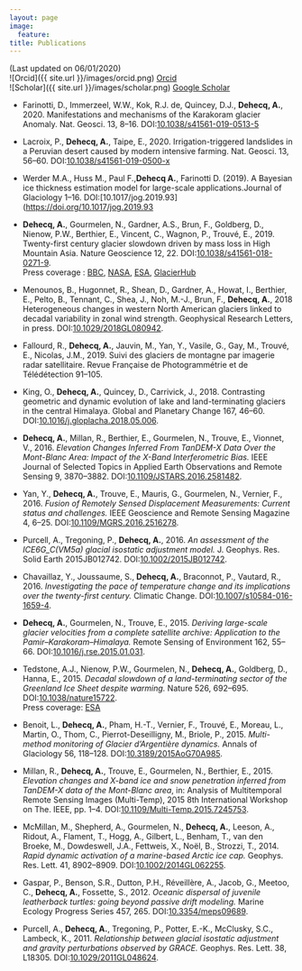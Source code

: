 ```yaml
---
layout: page
image:
  feature:
title: Publications
---
```

(Last updated on 06/01/2020)  
![Orcid]({{ site.url }}/images/orcid.png) [Orcid](http://orcid.org/0000-0002-5157-1183)   
![Scholar]({{ site.url }}/images/scholar.png) [Google Scholar](https://scholar.google.fr/citations?user=4Fk2yxUAAAAJ&hl)   

- Farinotti, D., Immerzeel, W.W., Kok, R.J. de, Quincey, D.J., **Dehecq, A.**, 2020. Manifestations and mechanisms of the Karakoram glacier Anomaly. Nat. Geosci. 13, 8–16. DOI:[10.1038/s41561-019-0513-5](https://doi.org/10.1038/s41561-019-0513-5)

- Lacroix, P., **Dehecq, A.**, Taipe, E., 2020. Irrigation-triggered landslides in a Peruvian desert caused by modern intensive farming. Nat. Geosci. 13, 56–60. DOI:[10.1038/s41561-019-0500-x](https://doi.org/10.1038/s41561-019-0500-x)

- Werder M.A., Huss M., Paul F.,**Dehecq A.**, Farinotti D. (2019). A Bayesian ice thickness estimation model for large-scale applications.Journal of Glaciology 1–16. DOI:[10.1017/jog.2019.93](https://doi.org/10.1017/jog.2019.93

- **Dehecq, A.**, Gourmelen, N., Gardner, A.S., Brun, F., Goldberg, D., Nienow, P.W., Berthier, E., Vincent, C., Wagnon, P., Trouvé, E., 2019. Twenty-first century glacier slowdown driven by mass loss in High Mountain Asia. Nature Geoscience 12, 22. DOI:[10.1038/s41561-018-0271-9](https://doi.org/10.1038/s41561-018-0271-9).  
Press coverage : [BBC](https://www.bbc.com/news/science-environment-46502040), [NASA](https://earthobservatory.nasa.gov/images/144376/ice-loss-slows-down-asian-glaciers), [ESA](https://www.esa.int/Our_Activities/Observing_the_Earth/Space_for_our_climate/Slow_flow_for_glaciers_thinning_in_Asia), [GlacierHub](http://glacierhub.org/2019/01/08/ice-loss-gravity-and-asian-glacier-slowdown/)

- Menounos, B., Hugonnet, R., Shean, D., Gardner, A., Howat, I., Berthier, E., Pelto, B., Tennant, C., Shea, J., Noh, M.-J., Brun, F., **Dehecq, A.**, 2018 Heterogeneous changes in western North American glaciers linked to decadal variability in zonal wind strength. Geophysical Research Letters, in press. DOI:[10.1029/2018GL080942](https://doi.org/10.1029/2018GL080942).

- Fallourd, R., **Dehecq, A.**, Jauvin, M., Yan, Y., Vasile, G., Gay, M., Trouvé, E., Nicolas, J.M., 2019. Suivi des glaciers de montagne par imagerie radar satellitaire. Revue Française de Photogrammétrie et de Télédétection 91–105.

- King, O., **Dehecq, A.**, Quincey, D., Carrivick, J., 2018. Contrasting geometric and dynamic evolution of lake and land-terminating glaciers in the central Himalaya. Global and Planetary Change 167, 46–60. DOI:[10.1016/j.gloplacha.2018.05.006](https://doi.org/10.1016/j.gloplacha.2018.05.006).

- **Dehecq, A.**, Millan, R., Berthier, E., Gourmelen, N., Trouve, E., Vionnet, V., 2016. *Elevation Changes Inferred From TanDEM-X Data Over the Mont-Blanc Area: Impact of the X-Band Interferometric Bias.* IEEE Journal of Selected Topics in Applied Earth Observations and Remote Sensing 9, 3870–3882. DOI:[10.1109/JSTARS.2016.2581482](https://doi.org/10.1109/JSTARS.2016.2581482).

- Yan, Y., **Dehecq, A.**, Trouve, E., Mauris, G., Gourmelen, N., Vernier, F., 2016. *Fusion of Remotely Sensed Displacement Measurements: Current status and challenges.* IEEE Geoscience and Remote Sensing Magazine 4, 6–25. DOI:[10.1109/MGRS.2016.2516278](https://doi.org/10.1109/MGRS.2016.2516278).

- Purcell, A., Tregoning, P., **Dehecq, A.**, 2016. *An assessment of the ICE6G_C(VM5a) glacial isostatic adjustment model.* J. Geophys. Res. Solid Earth 2015JB012742. DOI:[10.1002/2015JB012742](https://doi.org/10.1002/2015JB012742).

- Chavaillaz, Y., Joussaume, S., **Dehecq, A.**, Braconnot, P., Vautard, R., 2016. *Investigating the pace of temperature change and its implications over the twenty-first century.* Climatic Change. DOI:[10.1007/s10584-016-1659-4](https://doi.org/10.1007/s10584-016-1659-4).

- **Dehecq, A.**, Gourmelen, N., Trouve, E., 2015. *Deriving large-scale glacier velocities from a complete satellite archive: Application to the Pamir–Karakoram–Himalaya.* Remote Sensing of Environment 162, 55–66. DOI:[10.1016/j.rse.2015.01.031](https://doi.org/10.1016/j.rse.2015.01.031).

- Tedstone, A.J., Nienow, P.W., Gourmelen, N., **Dehecq, A.**, Goldberg, D., Hanna, E., 2015. *Decadal slowdown of a land-terminating sector of the Greenland Ice Sheet despite warming.* Nature 526, 692–695. DOI:[10.1038/nature15722](https://doi.org/10.1038/nature15722).  
Press coverage: [ESA](https://www.esa.int/Our_Activities/Observing_the_Earth/Melting_slows_Greenland_ice_flow)

- Benoit, L., **Dehecq, A.**, Pham, H.-T., Vernier, F., Trouvé, E., Moreau, L., Martin, O., Thom, C., Pierrot-Deseilligny, M., Briole, P., 2015. *Multi-method monitoring of Glacier d’Argentière dynamics.* Annals of Glaciology 56, 118–128. DOI:[10.3189/2015AoG70A985](https://doi.org/10.3189/2015AoG70A985).

- Millan, R., **Dehecq, A.**, Trouve, E., Gourmelen, N., Berthier, E., 2015. *Elevation changes and X-band ice and snow penetration inferred from TanDEM-X data of the Mont-Blanc area*, in: Analysis of Multitemporal Remote Sensing Images (Multi-Temp), 2015 8th International Workshop on The. IEEE, pp. 1–4. DOI:[10.1109/Multi-Temp.2015.7245753](https://doi.org/10.1109/Multi-Temp.2015.7245753).

- McMillan, M., Shepherd, A., Gourmelen, N., **Dehecq, A.**, Leeson, A., Ridout, A., Flament, T., Hogg, A., Gilbert, L., Benham, T., van den Broeke, M., Dowdeswell, J.A., Fettweis, X., Noël, B., Strozzi, T., 2014. *Rapid dynamic activation of a marine-based Arctic ice cap.* Geophys. Res. Lett. 41, 8902–8909. DOI:[10.1002/2014GL062255](https://doi.org/10.1002/2014GL062255).

- Gaspar, P., Benson, S.R., Dutton, P.H., Réveillère, A., Jacob, G., Meetoo, C., **Dehecq, A.**, Fossette, S., 2012. *Oceanic dispersal of juvenile leatherback turtles: going beyond passive drift modeling.* Marine Ecology Progress Series 457, 265. DOI:[10.3354/meps09689](https://doi.org/10.3354/meps09689).

- Purcell, A., **Dehecq, A.**, Tregoning, P., Potter, E.-K., McClusky, S.C., Lambeck, K., 2011. *Relationship between glacial isostatic adjustment and gravity perturbations observed by GRACE.* Geophys. Res. Lett. 38, L18305. DOI:[10.1029/2011GL048624](https://doi.org/10.1029/2011GL048624).
